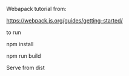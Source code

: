 Webapack tutorial from:

https://webpack.js.org/guides/getting-started/

to run

npm install

npm run build

Serve from dist

